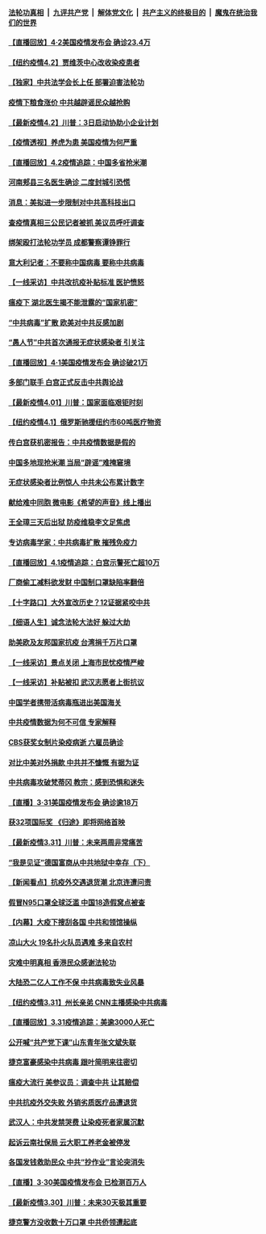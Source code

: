 ####  [法轮功真相](../../../../basic/blob/master/README.md?t=04031101) &nbsp;|&nbsp; [九评共产党](../../../../9ping.md/blob/master/README.md?t=04031101) &nbsp;|&nbsp; [解体党文化](../../../../jtdwh.md/blob/master/README.md?t=04031101)  &nbsp;|&nbsp; [共产主义的终极目的](../../../../gczydzjmd.md/blob/master/README.md?t=04031101) &nbsp;|&nbsp; [魔鬼在统治我们的世界](../../../../mgztzwmdsj.md/blob/master/README.md?t=04031101) 

#### [【直播回放】4·2美国疫情发布会 确诊23.4万](../pages/nf4514/n11999031.md?t=04031101) 

#### [【纽约疫情4.2】贾维茨中心改收染疫患者](../pages/nf4514/n11997935.md?t=04031101) 

#### [【独家】中共法学会长上任 部署迫害法轮功](../pages/nf4514/n11993523.md?t=04031101) 

#### [疫情下粮食涨价 中共越辟谣民众越抢购](../pages/nf4514/n11998726.md?t=04031101) 

#### [【最新疫情4.2】川普：3日启动协助小企业计划](../pages/nf4514/n11996390.md?t=04031101) 

#### [【疫情透视】养虎为患 美国疫情为何严重](../pages/nf4514/n11998432.md?t=04031101) 

#### [【直播回放】4.2疫情追踪：中国多省抢米潮](../pages/nf4514/n11997987.md?t=04031101) 

#### [河南郏县三名医生确诊 二度封城引恐慌](../pages/nf4514/n11997009.md?t=04031101) 

#### [消息：美拟进一步限制对中共高科技出口](../pages/nf4514/n11996942.md?t=04031101) 

#### [查疫情真相三公民记者被抓 美议员呼吁调查](../pages/nf4514/n11996846.md?t=04031101) 

#### [绑架殴打法轮功学员 成都警察谭铮罪行](../pages/nf4514/n11994819.md?t=04031101) 

#### [意大利记者：不要称中国病毒 要称中共病毒](../pages/nf4514/n11996335.md?t=04031101) 

#### [【一线采访】中共改抗疫补贴标准 医护愤怒](../pages/nf4514/n11996152.md?t=04031101) 

#### [瘟疫下 湖北医生揭不能泄露的“国家机密”](../pages/nf4514/n11992282.md?t=04031101) 

#### [“中共病毒”扩散 欧美对中共反感加剧](../pages/nf4514/n11992059.md?t=04031101) 

#### [“愚人节”中共首次通报无症状感染者 引关注](../pages/nf4514/n11995921.md?t=04031101) 

#### [【直播回放】4·1美国疫情发布会 确诊破21万](../pages/nf4514/n11996100.md?t=04031101) 

#### [多部门联手 白宫正式反击中共舆论战](../pages/nf4514/n11996230.md?t=04031101) 

#### [【最新疫情4.01】川普：国家面临艰钜时刻](../pages/nf4514/n11993225.md?t=04031101) 

#### [【纽约疫情4.1】俄罗斯驰援纽约市60吨医疗物资](../pages/nf4514/n11994827.md?t=04031101) 

#### [传白宫获机密报告：中共疫情数据是假的](../pages/nf4514/n11995692.md?t=04031101) 

#### [中国多地现抢米潮 当局“辟谣”难掩窘境](../pages/nf4514/n11995606.md?t=04031101) 

#### [无症状感染者比例惊人 中共未公布累计数字](../pages/nf4514/n11995452.md?t=04031101) 

#### [献给难中同胞 微电影《希望的声音》线上播出](../pages/nf4514/n11995242.md?t=04031101) 

#### [王全璋三天后出狱 防疫维稳李文足焦虑](../pages/nf4514/n11994951.md?t=04031101) 

#### [专访病毒学家：中共病毒扩散 摧残免疫力](../pages/nf4514/n11995153.md?t=04031101) 

#### [【直播回放】4.1疫情追踪：白宫示警死亡超10万](../pages/nf4514/n11994898.md?t=04031101) 

#### [厂商偷工减料欲发财 中国制口罩缺陷率翻倍](../pages/nf4514/n11994798.md?t=04031101) 

#### [【十字路口】大外宣改历史？12证据紧咬中共](../pages/nf4514/n11993612.md?t=04031101) 

#### [【细语人生】诚念法轮大法好 躲过大劫](../pages/nf4514/n11992930.md?t=04031101) 

#### [助美欧及友邦国家抗疫 台湾捐千万片口罩](../pages/nf4514/n11994605.md?t=04031101) 

#### [【一线采访】景点关闭 上海市民忧疫情严峻](../pages/nf4514/n11994556.md?t=04031101) 

#### [【一线采访】补贴被扣 武汉志愿者上街抗议](../pages/nf4514/n11993330.md?t=04031101) 

#### [中国学者携带活病毒瓶进出美国海关](../pages/nf4514/n11992910.md?t=04031101) 

#### [中共疫情数据为何不可信 专家解释](../pages/nf4514/n11992756.md?t=04031101) 

#### [CBS获奖女制片染疫病逝 六雇员确诊](../pages/nf4514/n11993381.md?t=04031101) 

#### [对比中美对外捐款 中共并不慷慨 有据为证](../pages/nf4514/n11993120.md?t=04031101) 

#### [中共病毒攻破梵蒂冈 教宗：感到恐惧和迷失](../pages/nf4514/n11993233.md?t=04031101) 

#### [【直播】3·31美国疫情发布会 确诊逾18万](../pages/nf4514/n11993029.md?t=04031101) 

#### [获32项国际奖 《归途》即将网络首映](../pages/nf4514/n11992828.md?t=04031101) 

#### [【最新疫情3.31】川普：未来两周非常痛苦](../pages/nf4514/n11989957.md?t=04031101) 

#### [“我是见证”德国富商从中共地狱中幸存（下）](../pages/nf4514/n11992830.md?t=04031101) 

#### [【新闻看点】抗疫外交遇退货潮 北京连遭问责](../pages/nf4514/n11992719.md?t=04031101) 

#### [假冒N95口罩全球泛滥 中国18造假窝点被查](../pages/nf4514/n11992861.md?t=04031101) 

#### [【内幕】大疫下搜刮各国 中共和领馆操纵](../pages/nf4514/n11984736.md?t=04031101) 

#### [凉山大火 19名扑火队员遇难 多来自农村](../pages/nf4514/n11992941.md?t=04031101) 

#### [灾难中明真相 香港民众感谢法轮功](../pages/nf4514/n11991567.md?t=04031101) 

#### [大陆恐二亿人工作不保 中共病毒致失业风暴](../pages/nf4514/n11992386.md?t=04031101) 

#### [【纽约疫情3.31】州长亲弟 CNN主播感染中共病毒](../pages/nf4514/n11991677.md?t=04031101) 

#### [【直播回放】3.31疫情追踪：美逾3000人死亡](../pages/nf4514/n11991737.md?t=04031101) 

#### [公开喊“共产党下课”山东青年张文斌失联](../pages/nf4514/n11990026.md?t=04031101) 

#### [捷克富豪感染中共病毒 跟叶简明来往密切](../pages/nf4514/n11989480.md?t=04031101) 

#### [瘟疫大流行 美参议员：调查中共 让其赔偿](../pages/nf4514/n11989642.md?t=04031101) 

#### [中共抗疫外交失败 外销劣质医疗品遭退货](../pages/nf4514/n11990029.md?t=04031101) 

#### [武汉人：中共发禁哭费 让染疫死者家属沉默](../pages/nf4514/n11989866.md?t=04031101) 

#### [起诉云南社保局 云大职工养老金被停发](../pages/nf4514/n11989695.md?t=04031101) 

#### [各国发钱救助民众 中共“抄作业”言论突消失](../pages/nf4514/n11989599.md?t=04031101) 

#### [【直播】3·30美国疫情发布会 已检测百万人](../pages/nf4514/n11989391.md?t=04031101) 

#### [【最新疫情3.30】川普：未来30天极其重要](../pages/nf4514/n11986489.md?t=04031101) 

#### [捷克警方没收数十万口罩 中共侨领遭起底](../pages/nf4514/n11989098.md?t=04031101) 

